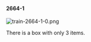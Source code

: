 #### 2664-1
![train-2664-1-0.png](https://github.com/lil-lab/nlvr/raw/master/nlvr/train/images/23/train-2664-1-0.png "train-2664-1-0.png")

There is a box with only 3 items.